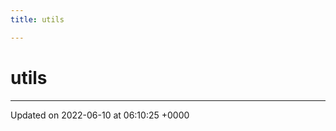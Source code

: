 ```yaml
---
title: utils

---
```


# utils








-------------------------------

Updated on 2022-06-10 at 06:10:25 +0000